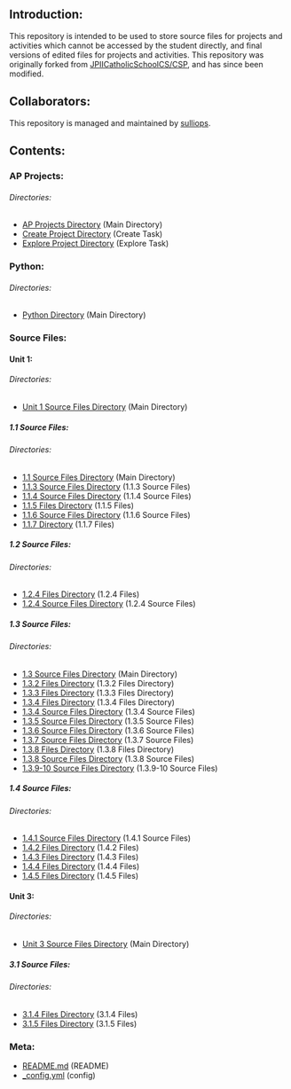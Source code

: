 <!--- Start --->
<!--- Introduction Section --->
## Introduction:
This repository is intended to be used to store source files for projects and activities which cannot be accessed by the student directly, and final versions of edited files for projects and activities. This repository was originally forked from <a href="https://github.com/JPIICatholicSchoolCS/CSP" target="_blank">JPIICatholicSchoolCS/CSP</a>, and has since been modified.
<!--- End Introduction Section --->
<!--- Collaborators Section --->
## Collaborators:
This repository is managed and maintained by <a href="https://github.com/sulliops" target="_blank">sulliops</a>.
<!--- End Collaborators Section --->
<!--- Contents Section --->
## Contents:
<!--- AP Projects Section --->
### AP Projects:
<!--- AP Projects Directories Section --->
###### Directories:
- <a href="https://github.com/sulliops/CSP/tree/master/AP%20Projects" target="_blank">AP Projects Directory</a> (Main Directory)
- <a href="https://github.com/sulliops/CSP/tree/master/AP%20Projects/Create" target="_blank">Create Project Directory</a> (Create Task)
- <a href="https://github.com/sulliops/CSP/tree/master/AP%20Projects/Explore" target="_blank">Explore Project Directory</a> (Explore Task)
<!--- End AP Projects Directories Section --->
<!--- End AP Projects Section --->
<!--- Python Section --->
### Python:
<!--- Python Directories Section --->
###### Directories:
- <a href="https://github.com/sulliops/CSP/tree/master/Python" target="_blank">Python Directory</a> (Main Directory)
<!--- End Python Directories Section --->
<!--- End Python Section --->
<!--- Source Files Section --->
### Source Files:
<!--- Unit 1 Source Files Section --->
#### Unit 1:
<!--- Unit 1 Directories Section --->
###### Directories:
- <a href="https://github.com/sulliops/CSP/tree/master/Unit%201" target="_blank">Unit 1 Source Files Directory</a> (Main Directory)
<!--- End Unit 1 Directories Section --->
<!--- End Unit 1 Source Files Section --->
<!--- 1.1 Source Files Section --->
##### 1.1 Source Files:
<!--- 1.1 Directories Section --->
###### Directories:
- <a href="https://github.com/sulliops/CSP/tree/master/Unit%201/1.1" target="_blank">1.1 Source Files Directory</a> (Main Directory)
- <a href="https://github.com/sulliops/CSP/tree/master/Unit%201/1.1/1.1.3/Source" target="_blank">1.1.3 Source Files Directory</a> (1.1.3 Source Files)
- <a href="https://github.com/sulliops/CSP/tree/master/Unit%201/1.1/1.1.4/Source" target="_blank">1.1.4 Source Files Directory</a> (1.1.4 Source Files)
- <a href="https://github.com/sulliops/CSP/tree/master/Unit%201/1.1/1.1.5" target="_blank">1.1.5 Files Directory</a> (1.1.5 Files)
- <a href="https://github.com/sulliops/CSP/tree/master/Unit%201/1.1/1.1.6/Source" target="_blank">1.1.6 Source Files Directory</a> (1.1.6 Source Files)
- <a href="https://github.com/sulliops/CSP/tree/master/Unit%201/1.1/1.1.7" target="_blank">1.1.7 Directory</a> (1.1.7 Files)
<!--- End 1.1 Directories Section --->
<!--- End 1.1 Source Files Section --->
<!--- 1.2 Source Files Section --->
##### 1.2 Source Files:
<!--- 1.2 Directories Section --->
###### Directories:
- <a href="https://github.com/sulliops/CSP/tree/master/Unit%201/1.2/1.2.4" target="_blank">1.2.4 Files Directory</a> (1.2.4 Files)
- <a href="https://github.com/sulliops/CSP/tree/master/Unit%201/1.2/1.2.4/Source" target="_blank">1.2.4 Source Files Directory</a> (1.2.4 Source Files)
<!--- End 1.2 Directories Section --->
<!--- End 1.2 Source Files Section --->
<!--- 1.3 Source Files Section --->
##### 1.3 Source Files:
<!--- 1.3 Directories Section --->
###### Directories:
- <a href="https://github.com/sulliops/CSP/tree/master/Unit%201/1.3" target="_blank">1.3 Source Files Directory</a> (Main Directory)
- <a href="https://github.com/sulliops/CSP/tree/master/Unit%201/1.3/1.3.2" target="_blank">1.3.2 Files Directory</a> (1.3.2 Files Directory)
- <a href="https://github.com/sulliops/CSP/tree/master/Unit%201/1.3/1.3.3" target="_blank">1.3.3 Files Directory</a> (1.3.3 Files Directory)
- <a href="https://github.com/sulliops/CSP/tree/master/Unit%201/1.3/1.3.4" target="_blank">1.3.4 Files Directory</a> (1.3.4 Files Directory)
- <a href="https://github.com/sulliops/CSP/tree/master/Unit%201/1.3/1_3_4_teacherSourceFiles" target="_blank">1.3.4 Source Files Directory</a> (1.3.4 Source Files)
- <a href="https://github.com/sulliops/CSP/tree/master/Unit%201/1.3/1_3_5_teacherSourceFiles" target="_blank">1.3.5 Source Files Directory</a> (1.3.5 Source Files)
- <a href="https://github.com/sulliops/CSP/tree/master/Unit%201/1.3/1_3_6_teacherSourceFiles" target="_blank">1.3.6 Source Files Directory</a> (1.3.6 Source Files)
- <a href="https://github.com/sulliops/CSP/tree/master/Unit%201/1.3/1_3_7_teacherSourceFiles" target="_blank">1.3.7 Source Files Directory</a> (1.3.7 Source Files)
- <a href="https://github.com/sulliops/CSP/tree/master/Unit%201/1.3/1.3.8" target="_blank">1.3.8 Files Directory</a> (1.3.8 Files Directory)
- <a href="https://github.com/sulliops/CSP/tree/master/Unit%201/1.3/1_3_8_teacherSourceFiles" target="_blank">1.3.8 Source Files Directory</a> (1.3.8 Source Files)
- <a href="https://github.com/sulliops/CSP/tree/master/Unit%201/1.3/1_3_9-10_sourceFiles" target="_blank">1.3.9-10 Source Files Directory</a> (1.3.9-10 Source Files)
<!--- End 1.3 Directories Section --->
<!--- End 1.3 Source Files Section --->
<!--- 1.4 Source Files Section --->
##### 1.4 Source Files:
<!--- 1.4 Directories Section --->
###### Directories:
- <a href="https://github.com/sulliops/CSP/tree/master/Unit%201/1.4/1_4_1_sourceFiles" target="_blank">1.4.1 Source Files Directory</a> (1.4.1 Source Files)
- <a href="https://github.com/sulliops/CSP/tree/master/Unit%201/1.4/1.4.2" target="_blank">1.4.2 Files Directory</a> (1.4.2 Files)
- <a href="https://github.com/sulliops/CSP/tree/master/Unit%201/1.4/1.4.3" target="_blank">1.4.3 Files Directory</a> (1.4.3 Files)
- <a href="https://github.com/sulliops/CSP/tree/master/Unit%201/1.4/1.4.4" target="_blank">1.4.4 Files Directory</a> (1.4.4 Files)
- <a href="https://github.com/sulliops/CSP/tree/master/Unit%201/1.4/1.4.5" target="_blank">1.4.5 Files Directory</a> (1.4.5 Files)
<!--- End 1.4 Directories Section --->
<!--- End 1.4 Source Files Section --->
<!--- Unit 3 Source Files Section --->
#### Unit 3:
<!--- Unit 3 Directories Section --->
###### Directories:
- <a href="https://github.com/sulliops/CSP/tree/master/Unit%203" target="_blank">Unit 3 Source Files Directory</a> (Main Directory)
<!--- End Unit 3 Directories Section --->
<!--- End Unit 3 Source Files Section --->
<!--- 3.1 Source Files Section --->
##### 3.1 Source Files:
<!--- 3.1 Directories Section --->
###### Directories:
- <a href="https://github.com/sulliops/CSP/tree/master/Unit%203/3.1/3.1.4" target="_blank">3.1.4 Files Directory</a> (3.1.4 Files)
- <a href="https://github.com/sulliops/CSP/tree/master/Unit%203/3.1/3.1.5" target="_blank">3.1.5 Files Directory</a> (3.1.5 Files)
<!--- End 3.1 Directories Section --->
<!--- End 3.1 Source Files Section --->
<!--- End Source Files Section --->
<!--- Meta Section --->
### Meta:
<!--- Meta Files Section --->
- <a href="https://github.com/sulliops/CSP/blob/master/README.md" target="_blank">README.md</a> (README)
- <a href="https://github.com/sulliops/CSP/blob/master/_config.yml" target="_blank">_config.yml</a> (config)
<!--- End Meta Files Section --->
<!--- End Meta Section --->
<!--- End Contents Section --->
<!--- End --->
